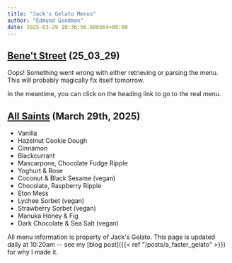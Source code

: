 ```yaml
---
title: "Jack's Gelato Menus"
author: "Edmund Goodman"
date: 2025-03-29 10:36:56.686564+00:00
---
```


## [Bene't Street](https://www.jacksgelato.com/bene-t-street-menu) (25_03_29)

Oops! Something went wrong with either retrieving or parsing the menu. This will probably magically fix itself tomorrow.

In the meantime, you can click on the heading link to go to the real menu.


## [All Saints](https://www.jacksgelato.com/all-saints-menu) (March 29th, 2025)

- Vanilla
- Hazelnut Cookie Dough
- Cinnamon
- Blackcurrant
- Mascarpone, Chocolate Fudge Ripple
- Yoghurt & Rose
- Coconut & Black Sesame (vegan)
- Chocolate, Raspberry Ripple
- Eton Mess
- Lychee Sorbet (vegan)
- Strawberry Sorbet  (vegan)
- Manuka Honey & Fig
- Dark Chocolate & Sea Salt (vegan)

All menu information is property of Jack's Gelato. This page is
updated daily at 10:20am -- see my
[blog post]({{< ref "/posts/a_faster_gelato" >}}) for why I made it.
